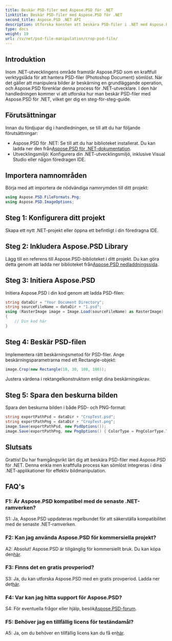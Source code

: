 ```yaml
---
title: Beskär PSD-filer med Aspose.PSD för .NET
linktitle: Beskär PSD-filer med Aspose.PSD för .NET
second_title: Aspose.PSD .NET API
description: Utforska konsten att beskära PSD-filer i .NET med Aspose.PSD, en mångsidig verktygslåda. Lyft upp ditt bildmanipuleringsspel utan ansträngning.
type: docs
weight: 19
url: /sv/net/psd-file-manipulation/crop-psd-file/
---
```

## Introduktion
Inom .NET-utvecklingens område framstår Aspose.PSD som en kraftfull verktygslåda för att hantera PSD-filer (Photoshop Document) sömlöst. När det gäller att manipulera bilder är beskärning en grundläggande operation, och Aspose.PSD förenklar denna process för .NET-utvecklare. I den här handledningen kommer vi att utforska hur man beskär PSD-filer med Aspose.PSD för .NET, vilket ger dig en steg-för-steg-guide.
## Förutsättningar
Innan du fördjupar dig i handledningen, se till att du har följande förutsättningar:
-  Aspose.PSD för .NET: Se till att du har biblioteket installerat. Du kan ladda ner den från[Aspose.PSD för .NET-dokumentation](https://reference.aspose.com/psd/net/).
- Utvecklingsmiljö: Konfigurera din .NET-utvecklingsmiljö, inklusive Visual Studio eller någon föredragen IDE.
## Importera namnområden
Börja med att importera de nödvändiga namnrymden till ditt projekt:
```csharp
using Aspose.PSD.FileFormats.Png;
using Aspose.PSD.ImageOptions;
```
## Steg 1: Konfigurera ditt projekt
Skapa ett nytt .NET-projekt eller öppna ett befintligt i din föredragna IDE.
## Steg 2: Inkludera Aspose.PSD Library
Lägg till en referens till Aspose.PSD-biblioteket i ditt projekt. Du kan göra detta genom att ladda ner biblioteket från[Aspose.PSD nedladdningssida](https://releases.aspose.com/psd/net/).
## Steg 3: Initiera Aspose.PSD
Initiera Aspose.PSD i din kod genom att ladda PSD-filen:
```csharp
string dataDir = "Your Document Directory";
string sourceFileName = dataDir + "1.psd";
using (RasterImage image = Image.Load(sourceFileName) as RasterImage)
{
    // Din kod här
}
```
## Steg 4: Beskär PSD-filen
Implementera rätt beskärningsmetod för PSD-filer. Ange beskärningsparametrarna med ett Rectangle-objekt:
```csharp
image.Crop(new Rectangle(10, 30, 100, 100));
```
Justera värdena i rektangelkonstruktorn enligt dina beskärningskrav.
## Steg 5: Spara den beskurna bilden
Spara den beskurna bilden i både PSD- och PNG-format:
```csharp
string exportPathPsd = dataDir + "CropTest.psd";
string exportPathPng = dataDir + "CropTest.png";
image.Save(exportPathPsd, new PsdOptions());
image.Save(exportPathPng, new PngOptions() { ColorType = PngColorType.TruecolorWithAlpha });
```
## Slutsats

Grattis! Du har framgångsrikt lärt dig att beskära PSD-filer med Aspose.PSD för .NET. Denna enkla men kraftfulla process kan sömlöst integreras i dina .NET-applikationer för effektiv bildmanipulation.

## FAQ's

### F1: Är Aspose.PSD kompatibel med de senaste .NET-ramverken?

S1: Ja, Aspose.PSD uppdateras regelbundet för att säkerställa kompatibilitet med de senaste .NET-ramverken.

### F2: Kan jag använda Aspose.PSD för kommersiella projekt?

 A2: Absolut! Aspose.PSD är tillgänglig för kommersiellt bruk. Du kan köpa den[här](https://purchase.aspose.com/buy).

### F3: Finns det en gratis provperiod?

S3: Ja, du kan utforska Aspose.PSD med en gratis provperiod. Ladda ner det[här](https://releases.aspose.com/).

### F4: Var kan jag hitta support för Aspose.PSD?

 S4: För eventuella frågor eller hjälp, besök[Aspose.PSD-forum](https://forum.aspose.com/c/psd/34).

### F5: Behöver jag en tillfällig licens för teständamål?

 A5: Ja, om du behöver en tillfällig licens kan du få en[här](https://purchase.aspose.com/temporary-license/).
